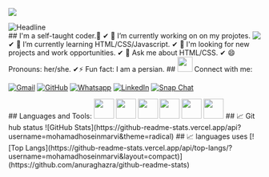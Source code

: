 ![](https://komarev.com/ghpvc/?username=mohamadhoseinmarvi&color=green)
  <div align="left">
        <img src="https://readme-typing-svg.herokuapp.com?color=%236FDA44&size=32&center=true&vCenter=true&width=600&height=50&lines=Hi+there+I'm+Nooshin+%F0%9F%91%8B;" alt="Headline" />
    </div>
## I'm a self-taught coder.🌷
<img src="https://i.postimg.cc/Jn0kJJ76/photo-2022-04-24-12-28-06-removebg-preview.png" align="right">
✔ 🔭 I’m currently working on on my projotes.
✔ 🌱 I’m currently learning HTML/CSS/Javascript.
✔ 👯  I'm looking for new projects and work opportunities.
✔ 💬 Ask me about HTML/CSS.
✔ 😄 Pronouns: her/she.
✔⚡ Fun fact:  I am a persian.
## <img src="https://media.giphy.com/media/iY8CRBdQXODJSCERIr/giphy.gif" width="30px"> Connect with me:
<p align="left">
	<a href="mailto:123@gmail.com"><img img src="https://img.shields.io/badge/gmail-%23EA4335.svg?style=plastic&logo=gmail&logoColor=white" alt="Gmail"/></a>
	<a href="https://github.com/mohamadhoseinmarvi"><img src="https://img.shields.io/badge/github-%23181717.svg?style=plastic&logo=github&logoColor=white" alt="GitHub"/></a>
	<a href="https://wa.me/+989039198260"><img src="https://img.shields.io/badge/whatsapp-%2325D366.svg?style=plastic&logo=whatsapp&logoColor=white" alt="Whatsapp"/></a>
	<a href="https://www.linkedin.com/in/nooshin-bakhtiari-62378520b/"><img src="https://img.shields.io/badge/linkedin-%230A66C2.svg?style=plastic&logo=linkedin&logoColor=white" alt="LinkedIn"/></a>
	<a href="https://msng.link/o/?nooshin_96=sc"><img src="https://img.shields.io/badge/snapchat-%23FFFC00.svg?style=plastic&logo=snapchat&logoColor=black" alt="Snap Chat"/></a>
</p>
## Languages and Tools:
<a href="https://code.visualstudio.com/"> <img src="https://svgshare.com/i/gTp.svg" width="40px" ></a>
<a href="https://html.com/"> <img src="https://svgshare.com/i/gW4.svg" width="40px" ></a>
<a href="https://css-tricks.com/"> <img src="https://svgshare.com/i/gVd.svg" width="40px" ></a>
<a href="https://www.javascript.com/"> <img src="https://svgshare.com/i/gWF.svg" width="40px" ></a>
<a href="https://getbootstrap.com/"> <img src="https://svgshare.com/i/gVe.svg" width="40px" ></a>
<a href="https://github.com"> <img src="https://svgshare.com/i/gVT.svg" width="40px" ></a>
## 📈 Git hub status
![GitHub Stats](https://github-readme-stats.vercel.app/api?username=mohamadhoseinmarvi&theme=radical)
## 📈 languages uses
[![Top Langs](https://github-readme-stats.vercel.app/api/top-langs/?username=mohamadhoseinmarvi&layout=compact)](https://github.com/anuraghazra/github-readme-stats)
